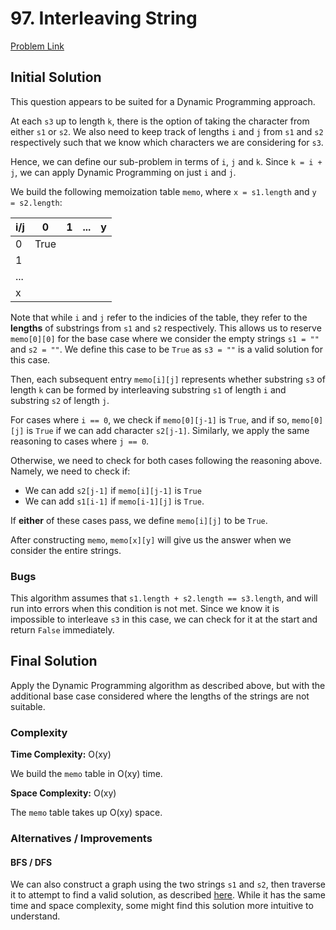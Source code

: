 # 97. Interleaving String
[Problem Link](https://leetcode.com/problems/interleaving-string/)

## Initial Solution
This question appears to be suited for a Dynamic Programming approach. 

At each `s3` up to length `k`, there is the option of taking the character from either `s1` or `s2`. We also need to keep track of lengths `i` and `j` from `s1` and `s2` respectively such that we know which characters we are considering for `s3`. 

Hence, we can define our sub-problem in terms of `i`, `j` and `k`. Since `k = i + j`, we can apply Dynamic Programming on just `i` and `j`.

We build the following memoization table `memo`, where `x = s1.length` and `y = s2.length`:

| i/j | 0 | 1 | ... | y  |
| ---  | ---  | ---  | ---  | --- |
| 0 | True | | | |
| 1 | | | | |
| ... | | | | |
|x | | | | |

Note that while `i` and `j` refer to the indicies of the table, they refer to the **lengths** of substrings from `s1` and `s2` respectively. This allows us to reserve `memo[0][0]` for the base case where we consider the empty strings `s1 = ""` and `s2 = ""`. We define this case to be `True` as `s3 = ""` is a valid solution for this case.

Then, each subsequent entry `memo[i][j]` represents whether substring `s3` of length `k` can be formed by interleaving substring `s1` of length `i` and substring `s2` of length `j`.

For cases where `i == 0`, we check if `memo[0][j-1]` is `True`, and if so, `memo[0][j]` is `True` if we can add character `s2[j-1]`. Similarly, we apply the same reasoning to cases where `j == 0`.

Otherwise, we need to check for both cases following the reasoning above. Namely, we need to check if: 
- We can add `s2[j-1]` if `memo[i][j-1]` is `True`
- We can add `s1[i-1]` if `memo[i-1][j]` is `True`.

If **either** of these cases pass, we define `memo[i][j]` to be `True`.

After constructing `memo`, `memo[x][y]` will give us the answer when we consider the entire strings.

### Bugs

This algorithm assumes that `s1.length + s2.length == s3.length`, and will run into errors when this condition is not met. Since we know it is impossible to interleave `s3` in this case, we can check for it at the start and return `False` immediately.

## Final Solution

Apply the Dynamic Programming algorithm as described above, but with the additional base case considered where the lengths of the strings are not suitable.

### Complexity
**Time Complexity:** O(xy)

We build the `memo` table in O(xy) time.

**Space Complexity:** O(xy)

The `memo` table takes up O(xy) space.

### Alternatives / Improvements

#### BFS / DFS

We can also construct a graph using the two strings `s1` and `s2`, then traverse it to attempt to find a valid solution, as described [here](https://leetcode.com/problems/interleaving-string/solutions/31948/8ms-c-solution-using-bfs-with-explanation/). While it has the same time and space complexity, some might find this solution more intuitive to understand.